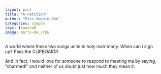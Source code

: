 ```yaml
---
layout: post
title: "A Petition"
author: "Miss Sophie Gee"
categories: sample
tags: [sample]
image: marry-me.JPEG
---
```


A world where these two songs unite in holy matrimony. When can i sign up? Pass the CLIPBOARD!

And in fact, I would love for someone to respond to meeting me by saying, “charmed!” and neither of us doubt just how much they mean it. 